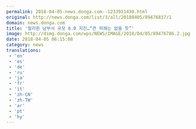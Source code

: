 ```yaml
---
permalink: 2018-04-05-news.donga.com--1233911430.html
original: http://news.donga.com/list/3/all/20180405/89476837/1
domain: news.donga.com
title: '필리핀 남부서 규모 6.0 지진…“큰 피해는 없을 듯”'
image: http://dimg.donga.com/wps/NEWS/IMAGE/2018/04/05/89476786.2.jpg
date: 2018-04-05 06:15:08
category: news
translations: 
 - 'en'
 - 'es'
 - 'de'
 - 'ru'
 - 'ja'
 - 'fr'
 - 'it'
 - 'zh-CN'
 - 'zh-TW'
 - 'ar'
 - 'pt'
 - 'hy'
---
```


